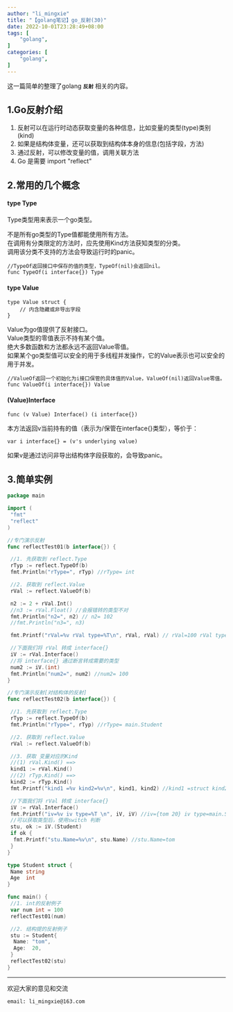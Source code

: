 ```yaml
---
author: "li_mingxie"
title: "【golang笔记】go_反射(30)"
date: 2022-10-01T23:28:49+08:00
tags: [
    "golang",
]
categories: [
    "golang",
]
---
```


这一篇简单的整理了golang **`反射`** 相关的内容。<!--more-->

## 1.Go反射介绍

1. 反射可以在运行时动态获取变量的各种信息，比如变量的类型(type)类别(kind)
2. 如果是结构体变量，还可以获取到结构体本身的信息(包括字段，方法)
3. 通过反射，可以修改变量的值，调用关联方法
4. Go 是需要 import "reflect"

## 2.常用的几个概念

#### type Type

Type类型用来表示一个go类型。

不是所有go类型的Type值都能使用所有方法。  
在调用有分类限定的方法时，应先使用Kind方法获知类型的分类。  
调用该分类不支持的方法会导致运行时的panic。

```
//TypeOf返回接口中保存的值的类型，TypeOf(nil)会返回nil。
func TypeOf(i interface{}) Type
```

#### type Value

```
type Value struct {
    // 内含隐藏或非导出字段
}
```

Value为go值提供了反射接口。  
Value类型的零值表示不持有某个值。  
绝大多数函数和方法都永远不返回Value零值。  
如果某个go类型值可以安全的用于多线程并发操作，它的Value表示也可以安全的用于并发。

```
//ValueOf返回一个初始化为i接口保管的具体值的Value，ValueOf(nil)返回Value零值。
func ValueOf(i interface{}) Value
```

#### (Value)Interface

```
func (v Value) Interface() (i interface{})
```

本方法返回v当前持有的值（表示为/保管在interface{}类型），等价于：

```
var i interface{} = (v's underlying value)
```

如果v是通过访问非导出结构体字段获取的，会导致panic。

## 3.简单实例

```go
package main

import (
 "fmt"
 "reflect"
)

//专门演示反射
func reflectTest01(b interface{}) {

 //1. 先获取到 reflect.Type
 rTyp := reflect.TypeOf(b)
 fmt.Println("rType=", rTyp) //rType= int

 //2. 获取到 reflect.Value
 rVal := reflect.ValueOf(b)

 n2 := 2 + rVal.Int()
 //n3 := rVal.Float() //会报错转的类型不对
 fmt.Println("n2=", n2) // n2= 102
 //fmt.Println("n3=", n3)

 fmt.Printf("rVal=%v rVal type=%T\n", rVal, rVal) // rVal=100 rVal type=reflect.Value

 //下面我们将 rVal 转成 interface{}
 iV := rVal.Interface()
 //将 interface{} 通过断言转成需要的类型
 num2 := iV.(int)
 fmt.Println("num2=", num2) //num2= 100
}

//专门演示反射[对结构体的反射]
func reflectTest02(b interface{}) {

 //1. 先获取到 reflect.Type
 rTyp := reflect.TypeOf(b)
 fmt.Println("rType=", rTyp) //rType= main.Student

 //2. 获取到 reflect.Value
 rVal := reflect.ValueOf(b)

 //3. 获取 变量对应的Kind
 //(1) rVal.Kind() ==>
 kind1 := rVal.Kind()
 //(2) rTyp.Kind() ==>
 kind2 := rTyp.Kind()
 fmt.Printf("kind1 =%v kind2=%v\n", kind1, kind2) //kind1 =struct kind2=struct

 //下面我们将 rVal 转成 interface{}
 iV := rVal.Interface()
 fmt.Printf("iv=%v iv type=%T \n", iV, iV) //iv={tom 20} iv type=main.Student 
 //可以获取类型后，使用switch 判断
 stu, ok := iV.(Student)
 if ok {
  fmt.Printf("stu.Name=%v\n", stu.Name) //stu.Name=tom
 }
}

type Student struct {
 Name string
 Age  int
}

func main() {
 //1. int的反射例子
 var num int = 100
 reflectTest01(num)

 //2. 结构提的反射例子
 stu := Student{
  Name: "tom",
  Age:  20,
 }
 reflectTest02(stu)
}
```

----------------------------------------------

欢迎大家的意见和交流

`email: li_mingxie@163.com`
